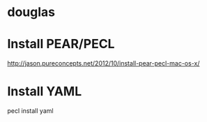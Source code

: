 douglas
=======

Install PEAR/PECL
=======

http://jason.pureconcepts.net/2012/10/install-pear-pecl-mac-os-x/

Install YAML
=======

pecl install yaml
